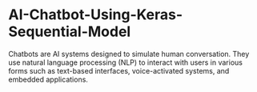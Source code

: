 # AI-Chatbot-Using-Keras-Sequential-Model
Chatbots are AI systems designed to simulate human conversation. They use natural language processing (NLP) to interact with users in various forms such as text-based interfaces, voice-activated systems, and embedded applications.

